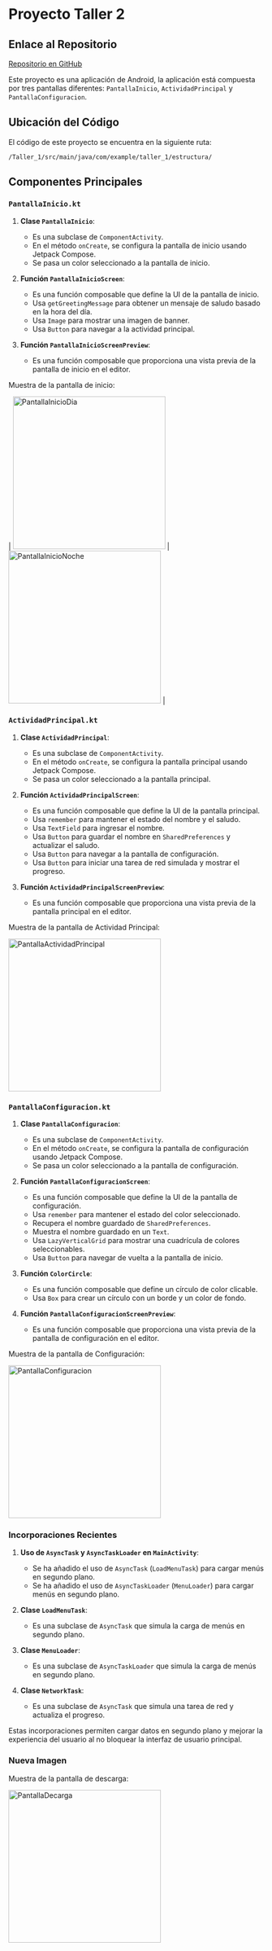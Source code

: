# Proyecto Taller 2

## Enlace al Repositorio

[Repositorio en GitHub](https://github.com/jmartter/Taller_2.git)

Este proyecto es una aplicación de Android, la aplicación está compuesta por tres pantallas diferentes: `PantallaInicio`, `ActividadPrincipal` y `PantallaConfiguracion`.

## Ubicación del Código 

El código de este proyecto se encuentra en la siguiente ruta:

`/Taller_1/src/main/java/com/example/taller_1/estructura/`

## Componentes Principales

### `PantallaInicio.kt`

1. **Clase `PantallaInicio`**:
   - Es una subclase de `ComponentActivity`.
   - En el método `onCreate`, se configura la pantalla de inicio usando Jetpack Compose.
   - Se pasa un color seleccionado a la pantalla de inicio.

2. **Función `PantallaInicioScreen`**:
   - Es una función composable que define la UI de la pantalla de inicio.
   - Usa `getGreetingMessage` para obtener un mensaje de saludo basado en la hora del día.
   - Usa `Image` para mostrar una imagen de banner.
   - Usa `Button` para navegar a la actividad principal.

3. **Función `PantallaInicioScreenPreview`**:
   - Es una función composable que proporciona una vista previa de la pantalla de inicio en el editor.

Muestra de la pantalla de inicio:

| <img src="screenshots/InicioDia.png" alt="PantallaInicioDia" width="300"/> | <img src="screenshots/InicioNoche.png" alt="PantallaInicioNoche" width="300"/> |

### `ActividadPrincipal.kt`

1. **Clase `ActividadPrincipal`**:
   - Es una subclase de `ComponentActivity`.
   - En el método `onCreate`, se configura la pantalla principal usando Jetpack Compose.
   - Se pasa un color seleccionado a la pantalla principal.

2. **Función `ActividadPrincipalScreen`**:
   - Es una función composable que define la UI de la pantalla principal.
   - Usa `remember` para mantener el estado del nombre y el saludo.
   - Usa `TextField` para ingresar el nombre.
   - Usa `Button` para guardar el nombre en `SharedPreferences` y actualizar el saludo.
   - Usa `Button` para navegar a la pantalla de configuración.
   - Usa `Button` para iniciar una tarea de red simulada y mostrar el progreso.

3. **Función `ActividadPrincipalScreenPreview`**:
   - Es una función composable que proporciona una vista previa de la pantalla principal en el editor.

Muestra de la pantalla de Actividad Principal:

<img src="screenshots/Actividad.png" alt="PantallaActividadPrincipal" width="300"/>

### `PantallaConfiguracion.kt`

1. **Clase `PantallaConfiguracion`**:
   - Es una subclase de `ComponentActivity`.
   - En el método `onCreate`, se configura la pantalla de configuración usando Jetpack Compose.
   - Se pasa un color seleccionado a la pantalla de configuración.

2. **Función `PantallaConfiguracionScreen`**:
   - Es una función composable que define la UI de la pantalla de configuración.
   - Usa `remember` para mantener el estado del color seleccionado.
   - Recupera el nombre guardado de `SharedPreferences`.
   - Muestra el nombre guardado en un `Text`.
   - Usa `LazyVerticalGrid` para mostrar una cuadrícula de colores seleccionables.
   - Usa `Button` para navegar de vuelta a la pantalla de inicio.

3. **Función `ColorCircle`**:
   - Es una función composable que define un círculo de color clicable.
   - Usa `Box` para crear un círculo con un borde y un color de fondo.

4. **Función `PantallaConfiguracionScreenPreview`**:
   - Es una función composable que proporciona una vista previa de la pantalla de configuración en el editor.

Muestra de la pantalla de Configuración:

<img src="screenshots/Configuracion.png" alt="PantallaConfiguracion" width="300"/>

### Incorporaciones Recientes

1. **Uso de `AsyncTask` y `AsyncTaskLoader` en `MainActivity`**:
   - Se ha añadido el uso de `AsyncTask` (`LoadMenuTask`) para cargar menús en segundo plano.
   - Se ha añadido el uso de `AsyncTaskLoader` (`MenuLoader`) para cargar menús en segundo plano.

2. **Clase `LoadMenuTask`**:
   - Es una subclase de `AsyncTask` que simula la carga de menús en segundo plano.

3. **Clase `MenuLoader`**:
   - Es una subclase de `AsyncTaskLoader` que simula la carga de menús en segundo plano.

4. **Clase `NetworkTask`**:
   - Es una subclase de `AsyncTask` que simula una tarea de red y actualiza el progreso.

Estas incorporaciones permiten cargar datos en segundo plano y mejorar la experiencia del usuario al no bloquear la interfaz de usuario principal.

### Nueva Imagen

Muestra de la pantalla de descarga:

<img src="screenshots/PantallaDecarga.png" alt="PantallaDecarga" width="300"/>